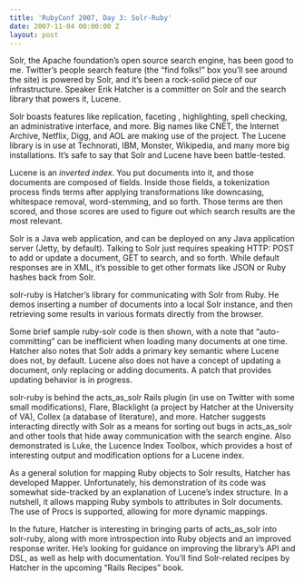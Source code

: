 ```yaml
---
title: 'RubyConf 2007, Day 3: Solr-Ruby'
date: 2007-11-04 00:00:00 Z
layout: post
---
```


Solr, the Apache foundation’s open source search engine, has been good to me. Twitter’s people search feature (the “find folks!” box you’ll see around the site) is powered by Solr, and it’s been a rock-solid piece of our infrastructure. Speaker Erik Hatcher is a committer on Solr and the search library that powers it, Lucene.

Solr boasts features like replication, faceting , highlighting, spell checking, an administrative interface, and more. Big names like CNET, the Internet Archive, Netflix, Digg, and AOL are making use of the project. The Lucene library is in use at Technorati, IBM, Monster, Wikipedia, and many more big installations. It’s safe to say that Solr and Lucene have been battle-tested.

Lucene is an *inverted index*. You put documents into it, and those documents are composed of fields. Inside those fields, a tokenization process finds terms after applying transformations like downcasing, whitespace removal, word-stemming, and so forth. Those terms are then scored, and those scores are used to figure out which search results are the most relevant.

Solr is a Java web application, and can be deployed on any Java application server (Jetty, by default). Talking to Solr just requires speaking HTTP: POST to add or update a document, GET to search, and so forth. While default responses are in XML, it’s possible to get other formats like JSON or Ruby hashes back from Solr.

solr-ruby is Hatcher’s library for communicating with Solr from Ruby. He demos inserting a number of documents into a local Solr instance, and then retrieving some results in various formats directly from the browser.

Some brief sample ruby-solr code is then shown, with a note that “auto-committing” can be inefficient when loading many documents at one time. Hatcher also notes that Solr adds a primary key semantic where Lucene does not, by default. Lucene also does not have a concept of updating a document, only replacing or adding documents. A patch that provides updating behavior is in progress.

solr-ruby is behind the acts\_as\_solr Rails plugin (in use on Twitter with some small modifications), Flare, Blacklight (a project by Hatcher at the University of VA), Collex (a database of literature), and more. Hatcher suggests interacting directly with Solr as a means for sorting out bugs in acts\_as\_solr and other tools that hide away communication with the search engine. Also demonstrated is Luke, the Lucence Index Toolbox, which provides a host of interesting output and modification options for a Lucene index.

As a general solution for mapping Ruby objects to Solr results, Hatcher has developed Mapper. Unfortunately, his demonstration of its code was somewhat side-tracked by an explanation of Lucene’s index structure. In a nutshell, it allows mapping Ruby symbols to attributes in Solr documents. The use of Procs is supported, allowing for more dynamic mappings.

In the future, Hatcher is interesting in bringing parts of acts\_as\_solr into solr-ruby, along with more introspection into Ruby objects and an improved response writer. He’s looking for guidance on improving the library’s API and DSL, as well as help with documentation. You’ll find Solr-related recipes by Hatcher in the upcoming “Rails Recipes” book.
